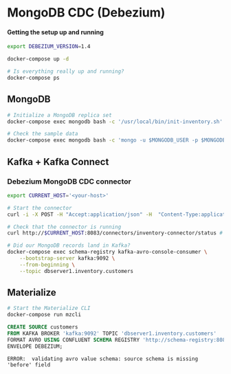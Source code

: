 # MongoDB CDC (Debezium)

#### Getting the setup up and running
```bash
export DEBEZIUM_VERSION=1.4

docker-compose up -d

# Is everything really up and running?
docker-compose ps
```

## MongoDB

```bash
# Initialize a MongoDB replica set
docker-compose exec mongodb bash -c '/usr/local/bin/init-inventory.sh'

# Check the sample data
docker-compose exec mongodb bash -c 'mongo -u $MONGODB_USER -p $MONGODB_PASSWORD --authenticationDatabase admin inventory --eval "db.customers.find()"'
```

## Kafka + Kafka Connect

### Debezium MongoDB CDC connector

```bash
export CURRENT_HOST='<your-host>'

# Start the connector
curl -i -X POST -H "Accept:application/json" -H  "Content-Type:application/json" http://$CURRENT_HOST:8083/connectors/ -d @register-mongodb.json

# Check that the connector is running
curl http://$CURRENT_HOST:8083/connectors/inventory-connector/status # | jq

# Did our MongoDB records land in Kafka?
docker-compose exec schema-registry kafka-avro-console-consumer \
    --bootstrap-server kafka:9092 \
    --from-beginning \
    --topic dbserver1.inventory.customers
```

## Materialize

```bash
# Start the Materialize CLI
docker-compose run mzcli
```

```sql
CREATE SOURCE customers
FROM KAFKA BROKER 'kafka:9092' TOPIC 'dbserver1.inventory.customers'
FORMAT AVRO USING CONFLUENT SCHEMA REGISTRY 'http://schema-registry:8081'
ENVELOPE DEBEZIUM;
```

`ERROR:  validating avro value schema: source schema is missing 'before' field`
